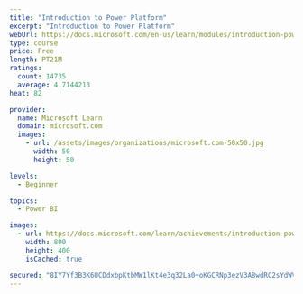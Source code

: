 ```yaml
---
title: "Introduction to Power Platform"
excerpt: "Introduction to Power Platform"
webUrl: https://docs.microsoft.com/en-us/learn/modules/introduction-power-platform/
type: course
price: Free
length: PT21M
ratings:
  count: 14735
  average: 4.7144213
heat: 82

provider:
  name: Microsoft Learn
  domain: microsoft.com
  images:
    - url: /assets/images/organizations/microsoft.com-50x50.jpg
      width: 50
      height: 50

levels:
  - Beginner

topics:
  - Power BI

images:
  - url: https://docs.microsoft.com/learn/achievements/introduction-power-platform-social.png
    width: 800
    height: 400
    isCached: true

secured: "8IY7Yf3B3K6UCDdxbpKtbMW1lKt4e3q32La0+oKGCRNp3ezV3A8wdRC2sYdWVdyDJjFYh7jX16vzwXhgSoMfQixG6vfIt+DQg11cQc/TnrqyFLyLO7tqgO7ZDcahBqFlN8D1baFntGYhEKyqjbhKgOaFdduL1OvhgZ3zXeZ5CXrKOYuvDJrVfruh0bJ5ZatRq9Uf7iwL262S+E0jLYq6jTf8xaqokAmQW3Wd60ZacH5xFt9Pglf6qW6zJjG/hLgdceQlPrDm8Gmy5qXxPaoN0vGPalIgHyebVV3WFaoSqRGJPDPQ6vxQeDFL0bfLBn5Bm8Yha0Pr9xlH7nv2KcbXm01qVTt6R31Y1Zs5CzuXa5VCqEhrHELav7zb4NQ6NWQ0rG7PiU/D7vBpG3lRLAoYzSgAoSFIseNiNB+jkUARCRT2yp99IDBAjLXrPP9S626a;+Fck3cLZll8OhEu5eZa+Kg=="
---
```



